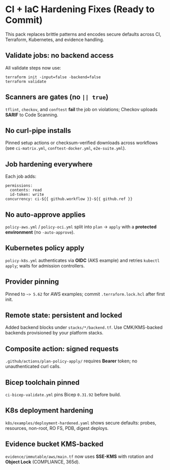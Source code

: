 # CI + IaC Hardening Fixes (Ready to Commit)

This pack replaces brittle patterns and encodes secure defaults across CI, Terraform, Kubernetes, and evidence handling.

## Validate jobs: no backend access
All validate steps now use:
```
terraform init -input=false -backend=false
terraform validate
```

## Scanners are gates (no `|| true`)
`tflint`, `checkov`, and `conftest` **fail** the job on violations; Checkov uploads **SARIF** to Code Scanning.

## No curl-pipe installs
Pinned setup actions or checksum-verified downloads across workflows (see `ci-matrix.yml`, `conftest-docker.yml`, `e2e-suite.yml`).

## Job hardening everywhere
Each job adds:
```
permissions:
  contents: read
  id-token: write
concurrency: ci-${{ github.workflow }}-${{ github.ref }}
```

## No auto-approve applies
`policy-aws.yml` / `policy-oci.yml` split into `plan` → `apply` with a **protected environment** (no `-auto-approve`).

## Kubernetes policy apply
`policy-k8s.yml` authenticates via **OIDC** (AKS example) and retries `kubectl apply`; waits for admission controllers.

## Provider pinning
Pinned to `~> 5.62` for AWS examples; commit `.terraform.lock.hcl` after first init.

## Remote state: persistent and locked
Added backend blocks under `stacks/*/backend.tf`. Use CMK/KMS-backed backends provisioned by your platform stacks.

## Composite action: signed requests
`.github/actions/plan-policy-apply/` requires **Bearer** token; no unauthenticated curl calls.

## Bicep toolchain pinned
`ci-bicep-validate.yml` pins Bicep `0.31.92` before build.

## K8s deployment hardening
`k8s/examples/deployment-hardened.yaml` shows secure defaults: probes, resources, non-root, RO FS, PDB, digest deploys.

## Evidence bucket KMS-backed
`evidence/immutable/aws/main.tf` now uses **SSE-KMS** with rotation and **Object Lock** (COMPLIANCE, 365d).
